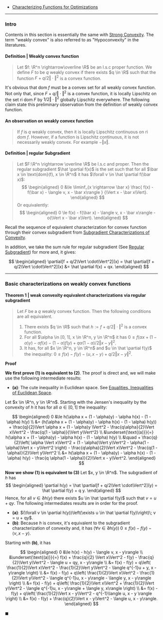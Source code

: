 - [Characterizing Functions for Optimizations](AMATH%20516%20Numerical%20Optimizations/Background/Characterizing%20Functions%20for%20Optimizations.md)

---
### **Intro**

Contents in this section is essentially the same with [Strong Convexity](Properties%20of%20Functions/Strong%20Convexity.md). 
The term "weakly convex" is also referred to as "Hypoconvexity" in the literatures. 


#### **Definition | Weakly convex function**
> Let $f: \R^n \rightarrow\overline \R$ be an l.s.c proper function. 
> We define $F$ to be $q$ weakly convex if there exists $q \in \R$ such that the function $F + q/2\Vert \cdot\Vert^2$ is a convex function. 

It's obvious that $\text{dom}\;f$ must be a convex set for all weakly convex function. 
Not only that, since $F + q/\Vert \cdot\Vert^2$ is a convex function, it is locally Lipschitz on the set $\text{ri dom}\; F$ by $1/2\Vert \cdot\Vert^2$ globally Lipschitz everywhere. 
The following claim state this preliminary observation from the definition of weakly convex function. 

#### **An observation on weakly convex function**
> If $f$ is $q$ weakly convex, then it is locally Lipschitz continuous on $\text{ri dom}\; f$. However, if a function is Lipschitz continuous, it is not necessarily weakly convex. 
> For example $- \Vert x\Vert$. 

#### **Definition | regular Subgradient**
> Let $F:\R^n \rightarrow \overline \R$ be l.s.c and proper. 
> Then the regular subgradient $\hat \partial f(x)$ is the set such that for all $\bar x \in \text{dom}(f), x \in \R^n$ it has $\forall v \in \hat \partial f(\bar x)$: 
> $$
> \begin{aligned}
>     0 &\le 
>     \liminf_{x \rightarrow \bar x} 
>     \frac{
>         f(x) - f(\bar x) - \langle v, x - \bar x\rangle 
>     }
>     {\Vert x - \bar x\Vert}.
> \end{aligned}
> $$
> Or equivalently: 
> $$
> \begin{aligned}
>     0 \le 
>     f(x) - f(\bar x) - \langle v, x - \bar x\rangle 
>     - o(\Vert x - \bar x\Vert). 
> \end{aligned}
> $$

Recall the sequence of equivalent characterization for convex function through their convex subgradient from [Subgradient Characterizations of Convexity](Properties%20of%20Functions/Subgradient%20Characterizations%20of%20Convexity.md). 

In addition, we take the sum rule for regular subgradient (See [Regular Subgradient](Non-Smooth%20Calculus/Subgradients%20Intro.md)) for more and, it gives: 

$$
\begin{aligned}
    \partial[f + q/2\Vert \cdot\Vert^2](x)
    =
    \hat \partial[f + q/2\Vert \cdot\Vert^2](x) 
    &= 
    \hat \partial f(x) + qx. 
\end{aligned}
$$

---
### **Basic characterizations on weakly convex functions**


#### **Theorem 1 | weak convexity equivalent characterizations via regular subgradient**
> Let $F$ be a $q$ weakly convex function. 
> Then the following conditions are all equivalent. 
> 1. There exists $q \in \R$ such that $h:= f + q/2\Vert \cdot\Vert^2$ is a convex function. 
> 2. For all $\alpha \in [0, 1], x \in \R^n, y \in \R^n$ it has $0 \le f(\alpha x + (1 - \alpha)y) - \alpha f(x) - (1 - \alpha)f(y) + q \alpha(1 - \alpha)/2 \Vert x - y\Vert^2$. 
> 3. It has, for all $x \in \R^n, y \in \R^n$ and $u \in \hat \partial f(y)$ the inequality: $0 \le f(x) - f(y) - \langle u, x - y\rangle + q/2\Vert x - y\Vert^2$. 

**Proof**

**We first prove (1) is equivalent to (2)**. 
The proof is direct and, we will make use the following intermediate results: 
- **(a)**: The cute inequality in Euclidean space. See [Equalities, Inequalities of Euclidean Space](Background/Equalities,%20Inequalities%20of%20Euclidean%20Space.md). 

Let $x \in \R^n, y \in \R^n$. 
Starting with the Jensen's inequality by the convexity of $h$ it has for all $\alpha \in [0, 1]$ the inequality: 

$$
\begin{aligned}
    0 &\le h(\alpha x + (1 - \alpha)y) - \alpha h(x) - (1 - \alpha) h(y)
    \\
    &= (h(\alpha x + (1 - \alpha)y) - \alpha h(x) - (1 - \alpha) h(y))
    +  \frac{q}{2}\Vert \alpha x + (1 - \alpha)y \Vert^2 - \frac{q\alpha}{2}\Vert x\Vert^2
    - \frac{q(1 - \alpha)}{\Vert y\Vert^2}
    \\
    &\underset{\text{(a)}}{=}
    h(\alpha x + (1 - \alpha)y) - \alpha h(x) - (1 - \alpha) h(y)
    \\ &\quad 
        +  
        \frac{q}{2}\left(
            \alpha \Vert x\Vert^2 + (1 - \alpha)\Vert y\Vert^2 - \alpha(1 - \alpha)\Vert x - y\Vert^2
        \right)
        - \frac{q\alpha}{2}\Vert x\Vert^2
        - \frac{q(1 - \alpha)}{2}\Vert y\Vert^2
    \\
    &= 
    h(\alpha x + (1 - \alpha)y) - \alpha h(x) - (1 - \alpha) h(y)
    - \frac{q \alpha(1 - \alpha)}{2}\Vert x - y\Vert^2. 
\end{aligned}
$$

**Now we show (1) is equivalent to (3)**
Let $x, y \in \R^n$. 
The subgradient of $h$ has 
$$
\begin{aligned}
    \partial h(y) = \hat \partial[f + q/2\Vert \cdot\Vert^2](y)
    = \hat \partial f(y) + q y. 
\end{aligned}
$$
Hence, for all $v \in \partial h(y)$ there exists $u \in \hat \partial f(y)$ such that $v = u + q y$. 
The following intermediates results are in order for the proof. 
- **(a)**: $(\forall v \in \partial h(y))\left(\exists u \in \hat \partial f(y)\right)\; v = u + qy$. 
- **(b)**: Because $h$ is convex, it's equivalent to the subgradient characterization of convexity and, it has $(\forall v \in \partial h(y))\; 0 \le f(x) - f(y) - \langle v, x - y\rangle$. 

Starting with **(b)**, it has 

$$
\begin{aligned}
    0 
    &\le 
    h(x) - h(y) - \langle v, x - y\rangle
    \\
    &\underset{\text{(a)}}{=} 
    f(x) + \frac{q}{2} \Vert x\Vert^2 
    - f(y) - \frac{q}{2}\Vert y\Vert^2
    - \langle u + qy, x - y\rangle
    \\
    &= 
    f(x) - f(y) + 
    q\left(
        \frac{1}{2}\Vert x\Vert^2 - \frac{1}{2}\Vert y\Vert^2
        - \langle q^{-1}u + y, x - y\rangle
    \right)
    \\
    &= 
    f(x) - f(y) + 
    q\left(
        \frac{1}{2}\Vert x\Vert^2 - \frac{1}{2}\Vert y\Vert^2
        - \langle q^{-1}u, x - y\rangle
        - \langle y, x - y\rangle
    \right)
    \\
    &= f(x) - f(y) + 
    q\left(
        \frac{1}{2}\Vert x\Vert^2 + \frac{1}{2}\Vert y\Vert^2
        - \langle q^{-1}u, x - y\rangle
        + \langle y, x\rangle
    \right)
    \\
    &= 
    f(x) - f(y) + 
    q\left(
        \frac{1}{2}\Vert x - y\Vert^2
        - q^{-1}\langle u, x - y \rangle
    \right)
    \\
    &= 
    f(x) - f(y) + \frac{q}{2}\Vert x - y\Vert^2 - \langle u, x - y\rangle. 
\end{aligned}
$$

$\blacksquare$
